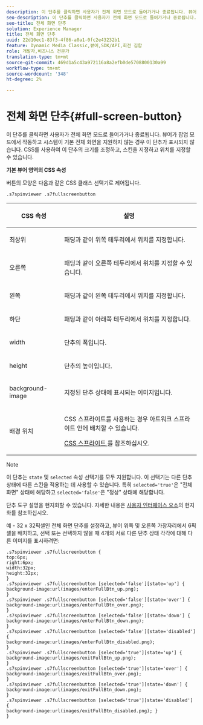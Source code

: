 ```yaml
---
description: 이 단추를 클릭하면 사용자가 전체 화면 모드로 들어가거나 종료됩니다. 뷰어가 팝업 모드에서 작동하고 시스템이 기본 전체 화면을 지원하지 않는 경우 이 단추가 표시되지 않습니다. CSS를 사용하여 이 단추의 크기를 조정하고, 스킨을 지정하고 위치를 지정할 수 있습니다.
seo-description: 이 단추를 클릭하면 사용자가 전체 화면 모드로 들어가거나 종료됩니다. 뷰어가 팝업 모드에서 작동하고 시스템이 기본 전체 화면을 지원하지 않는 경우 이 단추가 표시되지 않습니다. CSS를 사용하여 이 단추의 크기를 조정하고, 스킨을 지정하고 위치를 지정할 수 있습니다.
seo-title: 전체 화면 단추
solution: Experience Manager
title: 전체 화면 단추
uuid: 22d10ec1-83f3-4f86-a0a1-0fc2e43232b1
feature: Dynamic Media Classic,뷰어,SDK/API,회전 집합
role: 개발자,비즈니스 전문가
translation-type: tm+mt
source-git-commit: 469d1a5c43a972116a8a2efb0de5708800130a99
workflow-type: tm+mt
source-wordcount: '348'
ht-degree: 2%

---
```



# 전체 화면 단추{#full-screen-button}

이 단추를 클릭하면 사용자가 전체 화면 모드로 들어가거나 종료됩니다. 뷰어가 팝업 모드에서 작동하고 시스템이 기본 전체 화면을 지원하지 않는 경우 이 단추가 표시되지 않습니다. CSS를 사용하여 이 단추의 크기를 조정하고, 스킨을 지정하고 위치를 지정할 수 있습니다.

<!--<a id="section_061E550C1C1D4DB2BD663A898895B38C"></a>-->

**기본 뷰어 영역의 CSS 속성**

버튼의 모양은 다음과 같은 CSS 클래스 선택기로 제어됩니다.

```
.s7spinviewer .s7fullscreenbutton
```

<table id="table_94EE3F5BBE4547C0B4943471CEE7EDE4"> 
 <thead> 
  <tr> 
   <th colname="col1" class="entry"> <p> CSS 속성 </p> </th> 
   <th colname="col2" class="entry"> <p>설명 </p> </th> 
  </tr> 
 </thead>
 <tbody> 
  <tr> 
   <td colname="col1"> <p> <span class="codeph"> 최상위 </span> </p> </td> 
   <td colname="col2"> <p>패딩과 같이 위쪽 테두리에서 위치를 지정합니다. </p> </td> 
  </tr> 
  <tr> 
   <td colname="col1"> <p> <span class="codeph"> 오른쪽 </span> </p> </td> 
   <td colname="col2"> <p>패딩과 같이 오른쪽 테두리에서 위치를 지정할 수 있습니다. </p> </td> 
  </tr> 
  <tr> 
   <td colname="col1"> <p> <span class="codeph"> 왼쪽 </span> </p> </td> 
   <td colname="col2"> <p>패딩과 같이 왼쪽 테두리에서 위치를 지정합니다. </p> </td> 
  </tr> 
  <tr> 
   <td colname="col1"> <p> <span class="codeph"> 하단 </span> </p> </td> 
   <td colname="col2"> <p>패딩과 같이 아래쪽 테두리에서 위치를 지정합니다. </p> </td> 
  </tr> 
  <tr> 
   <td colname="col1"> <p> <span class="codeph"> width </span> </p> </td> 
   <td colname="col2"> <p>단추의 폭입니다. </p> </td> 
  </tr> 
  <tr> 
   <td colname="col1"> <p> <span class="codeph"> height </span> </p> </td> 
   <td colname="col2"> <p>단추의 높이입니다. </p> </td> 
  </tr> 
  <tr> 
   <td colname="col1"> <p> <span class="codeph"> background-image  </span> </p> </td> 
   <td colname="col2"> <p>지정된 단추 상태에 표시되는 이미지입니다. </p> </td> 
  </tr> 
  <tr> 
   <td colname="col1"> <p> <span class="codeph"> 배경 위치  </span> </p> </td> 
   <td colname="col2"> <p>CSS 스프라이트를 사용하는 경우 아트워크 스프라이트 안에 배치할 수 있습니다. </p> <p><a href="../../../c-html5-s7-aem-asset-viewers/c-html5-spin-viewer-about/c-html5-spin-viewer-customizingviewer/c-html5-spin-viewer-customizingviewer.md#section-b671c70acf284cb0aea678c2d2e4babc" format="dita" scope="local"> CSS 스프라이트 </a>를 참조하십시오. </p> </td> 
  </tr> 
 </tbody> 
</table>

>[!NOTE]
>
>이 단추는 `state` 및 `selected` 속성 선택기를 모두 지원합니다. 이 선택기는 다른 단추 상태에 다른 스킨을 적용하는 데 사용할 수 있습니다. 특히 `selected='true'`은 &quot;전체 화면&quot; 상태에 해당하고 `selected='false'`은 &quot;정상&quot; 상태에 해당합니다.

단추 도구 설명을 현지화할 수 있습니다. 자세한 내용은 [사용자 인터페이스 요소](../../../c-html5-s7-aem-asset-viewers/c-html5-spin-viewer-about/c-html5-spin-viewer-localization.md#concept-e35c15c9e82648328806cdc6aa255d98)의 현지화를 참조하십시오.

예 - 32 x 32픽셀인 전체 화면 단추를 설정하고, 뷰어 위쪽 및 오른쪽 가장자리에서 6픽셀을 배치하고, 선택 또는 선택하지 않을 때 4개의 서로 다른 단추 상태 각각에 대해 다른 이미지를 표시하려면:

```
.s7spinviewer .s7fullscreenbutton { 
top:6px; 
right:6px; 
width:32px; 
height:32px; 
} 
.s7spinviewer .s7fullscreenbutton [selected='false'][state='up'] { 
background-image:url(images/enterFullBtn_up.png); 
} 
.s7spinviewer .s7fullscreenbutton [selected='false'][state='over'] {  
background-image:url(images/enterFullBtn_over.png); 
} 
.s7spinviewer .s7fullscreenbutton [selected='false'][state='down'] {  
background-image:url(images/enterFullBtn_down.png); 
} 
.s7spinviewer .s7fullscreenbutton [selected='false'][state='disabled'] { 
background-image:url(images/enterFullBtn_disabled.png); 
} 
.s7spinviewer .s7fullscreenbutton [selected='true'][state='up'] {  
background-image:url(images/exitFullBtn_up.png); 
} 
.s7spinviewer .s7fullscreenbutton [selected='true'][state='over'] {  
background-image:url(images/exitFullBtn_over.png); 
} 
.s7spinviewer .s7fullscreenbutton [selected='true'][state='down'] {  
background-image:url(images/exitFullBtn_down.png); 
} 
.s7spinviewer .s7fullscreenbutton [selected='true'][state='disabled'] {  
background-image:url(images/exitFullBtn_disabled.png); } 
}
```

